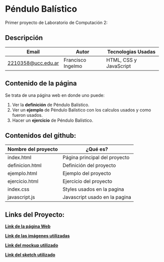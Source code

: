 # Péndulo Balístico
Primer proyecto de Laboratorio de Computación 2:

## Descripción
| Email              | Autor             | Tecnologias Usadas     |
|--------------------|-------------------|------------------------|
| 2210358@ucc.edu.ar | Francisco Ingelmo | HTML, CSS y JavaScript |

## Contenido de la página
Se trata de una página web en donde uno puede:
1. Ver la **definición** de Péndulo Balístico.
2. Ver un **ejemplo** de Péndulo Balístico con los calculos usados y como fueron usados.
3. Hacer un **ejercicio** de Péndulo Balístico.

## Contenidos del github:

| Nombre del proyecto | ¿Qué es?                      |
|---------------------|-------------------------------|
| index.html          | Página principal del proyecto |
| definicion.html     | Definición del proyecto       |
| ejemplo.html        | Ejemplo del proyecto          |
| ejercicio.html      | Ejercicio del proyecto        |
| index.css           | Styles usados en la pagina    |
| javascript.js       | Javascript usado en la pagina |

## Links del Proyecto: 
[ **Link de la página Web**](https://ucc-labcompu2.github.io/proyecto2023-ingelmo/Primer-Parcial-Lab2/Ejercicio-HTML/proyectos/index.html)

[**Link de las imágenes utilizadas**](https://github.com/UCC-LabCompu2/proyecto2023-ingelmo/tree/main/Primer-Parcial-Lab2/Ejercicio-HTML/imagenes)

[**Link del mockup utilizado**](https://github.com/UCC-LabCompu2/proyecto2023-ingelmo/tree/main/Primer-Parcial-Lab2/Ejercicio-HTML/MOCKUP)

[**Link del sketch utilizado**](https://github.com/UCC-LabCompu2/proyecto2023-ingelmo/tree/main/Primer-Parcial-Lab2/Ejercicio-HTML/SKETCH)
